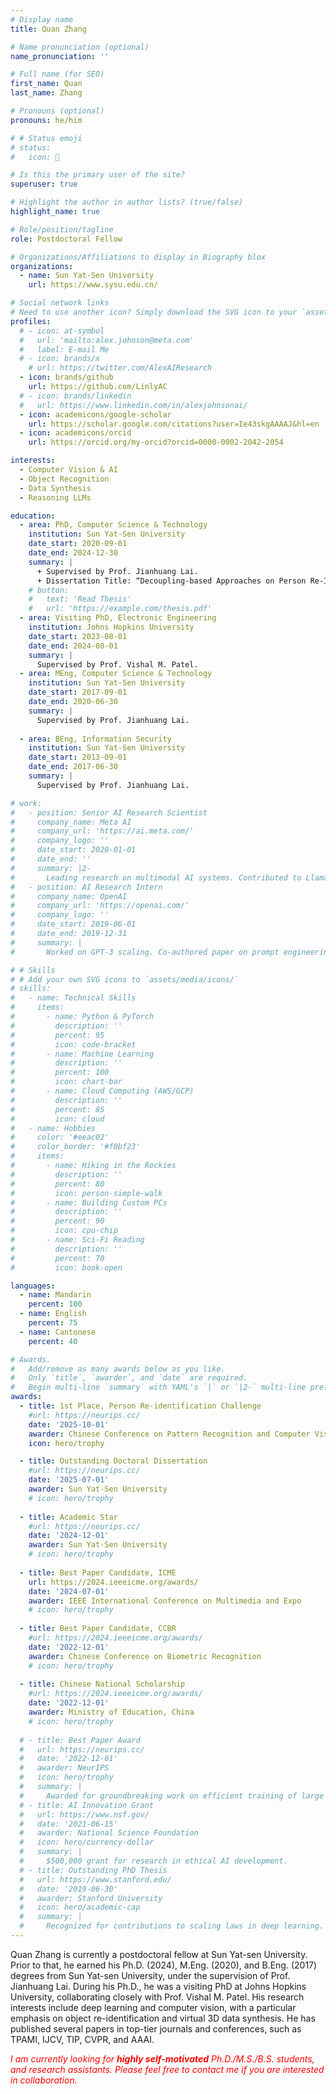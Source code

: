 ```yaml
---
# Display name
title: Quan Zhang

# Name pronunciation (optional)
name_pronunciation: ''

# Full name (for SEO)
first_name: Quan
last_name: Zhang

# Pronouns (optional)
pronouns: he/him

# # Status emoji
# status:
#   icon: 🚀

# Is this the primary user of the site?
superuser: true

# Highlight the author in author lists? (true/false)
highlight_name: true

# Role/position/tagline
role: Postdoctoral Fellow

# Organizations/Affiliations to display in Biography blox
organizations:
  - name: Sun Yat-Sen University
    url: https://www.sysu.edu.cn/

# Social network links
# Need to use another icon? Simply download the SVG icon to your `assets/media/icons/` folder.
profiles:
  # - icon: at-symbol
  #   url: 'mailto:alex.johnson@meta.com'
  #   label: E-mail Me
  # - icon: brands/x
    # url: https://twitter.com/AlexAIResearch
  - icon: brands/github
    url: https://github.com/LinlyAC
  # - icon: brands/linkedin
  #   url: https://www.linkedin.com/in/alexjohnsonai/
  - icon: academicons/google-scholar
    url: https://scholar.google.com/citations?user=Ie43skgAAAAJ&hl=en
  - icon: academicons/orcid
    url: https://orcid.org/my-orcid?orcid=0000-0002-2042-2054

interests:
  - Computer Vision & AI
  - Object Recognition
  - Data Synthesis
  - Reasoning LLMs

education:
  - area: PhD, Computer Science & Technology
    institution: Sun Yat-Sen University
    date_start: 2020-09-01
    date_end: 2024-12-30
    summary: |
      + Supervised by Prof. Jianhuang Lai.
      + Dissertation Title: “Decoupling-based Approaches on Person Re-Identification: from Individuals to Groups”.
    # button:
    #   text: 'Read Thesis'
    #   url: 'https://example.com/thesis.pdf'
  - area: Visiting PhD, Electronic Engineering
    institution: Johns Hopkins University
    date_start: 2023-08-01
    date_end: 2024-08-01
    summary: |
      Supervised by Prof. Vishal M. Patel.
  - area: MEng, Computer Science & Technology
    institution: Sun Yat-Sen University
    date_start: 2017-09-01
    date_end: 2020-06-30
    summary: |
      Supervised by Prof. Jianhuang Lai.
  
  - area: BEng, Information Security
    institution: Sun Yat-Sen University
    date_start: 2013-09-01
    date_end: 2017-06-30
    summary: |
      Supervised by Prof. Jianhuang Lai.

# work:
#   - position: Senior AI Research Scientist
#     company_name: Meta AI
#     company_url: 'https://ai.meta.com/'
#     company_logo: ''
#     date_start: 2020-01-01
#     date_end: ''
#     summary: |2-
#       Leading research on multimodal AI systems. Contributed to Llama 2 and other open-source models. 50+ citations in 3 years.
#   - position: AI Research Intern
#     company_name: OpenAI
#     company_url: 'https://openai.com/'
#     company_logo: ''
#     date_start: 2019-06-01
#     date_end: 2019-12-31
#     summary: |
#       Worked on GPT-3 scaling. Co-authored paper on prompt engineering.

# # Skills
# # Add your own SVG icons to `assets/media/icons/`
# skills:
#   - name: Technical Skills
#     items:
#       - name: Python & PyTorch
#         description: ''
#         percent: 95
#         icon: code-bracket
#       - name: Machine Learning
#         description: ''
#         percent: 100
#         icon: chart-bar
#       - name: Cloud Computing (AWS/GCP)
#         description: ''
#         percent: 85
#         icon: cloud
#   - name: Hobbies
#     color: '#eeac02'
#     color_border: '#f0bf23'
#     items:
#       - name: Hiking in the Rockies
#         description: ''
#         percent: 80
#         icon: person-simple-walk
#       - name: Building Custom PCs
#         description: ''
#         percent: 90
#         icon: cpu-chip
#       - name: Sci-Fi Reading
#         description: ''
#         percent: 70
#         icon: book-open

languages:
  - name: Mandarin
    percent: 100
  - name: English
    percent: 75
  - name: Cantonese
    percent: 40

# Awards.
#   Add/remove as many awards below as you like.
#   Only `title`, `awarder`, and `date` are required.
#   Begin multi-line `summary` with YAML's `|` or `|2-` multi-line prefix and indent 2 spaces below.
awards:
  - title: 1st Place, Person Re-identification Challenge
    #url: https://neurips.cc/
    date: '2025-10-01'
    awarder: Chinese Conference on Pattern Recognition and Computer Vision
    icon: hero/trophy

  - title: Outstanding Doctoral Dissertation
    #url: https://neurips.cc/
    date: '2025-07-01'
    awarder: Sun Yat-Sen University
    # icon: hero/trophy
  
  - title: Academic Star
    #url: https://neurips.cc/
    date: '2024-12-01'
    awarder: Sun Yat-Sen University
    # icon: hero/trophy
  
  - title: Best Paper Candidate, ICME
    url: https://2024.ieeeicme.org/awards/
    date: '2024-07-01'
    awarder: IEEE International Conference on Multimedia and Expo
    # icon: hero/trophy
  
  - title: Best Paper Candidate, CCBR
    #url: https://2024.ieeeicme.org/awards/
    date: '2022-12-01'
    awarder: Chinese Conference on Biometric Recognition
    # icon: hero/trophy
  
  - title: Chinese National Scholarship
    #url: https://2024.ieeeicme.org/awards/
    date: '2022-12-01'
    awarder: Ministry of Education, China
    # icon: hero/trophy
  
  # - title: Best Paper Award
  #   url: https://neurips.cc/
  #   date: '2022-12-01'
  #   awarder: NeurIPS
  #   icon: hero/trophy
  #   summary: |
  #     Awarded for groundbreaking work on efficient training of large models.
  # - title: AI Innovation Grant
  #   url: https://www.nsf.gov/
  #   date: '2021-06-15'
  #   awarder: National Science Foundation
  #   icon: hero/currency-dollar
  #   summary: |
  #     $500,000 grant for research in ethical AI development.
  # - title: Outstanding PhD Thesis
  #   url: https://www.stanford.edu/
  #   date: '2019-06-30'
  #   awarder: Stanford University
  #   icon: hero/academic-cap
  #   summary: |
  #     Recognized for contributions to scaling laws in deep learning.
---
```


Quan Zhang is currently a postdoctoral fellow at Sun Yat-sen University. Prior to that, he earned his Ph.D. (2024), M.Eng. (2020), and B.Eng. (2017) degrees from Sun Yat-sen University, under the supervision of Prof. Jianhuang Lai. During his Ph.D., he was a visiting PhD at Johns Hopkins University, collaborating closely with Prof. Vishal M. Patel. His research interests include deep learning and computer vision, with a particular emphasis on object re-identification and virtual 3D data synthesis. He has published several papers in top-tier journals and conferences, such as TPAMI, IJCV, TIP, CVPR, and AAAI.

*<span style="color:red;">I am currently looking for **highly self-motivated** Ph.D./M.S./B.S. students, and research assistants. Please feel free to contact me if you are interested in collaboration.*


